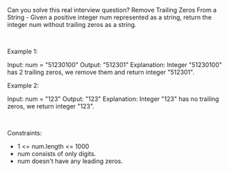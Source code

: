 Can you solve this real interview question? Remove Trailing Zeros From a String - Given a positive integer num represented as a string, return the integer num without trailing zeros as a string.

 

Example 1:


Input: num = "51230100"
Output: "512301"
Explanation: Integer "51230100" has 2 trailing zeros, we remove them and return integer "512301".


Example 2:


Input: num = "123"
Output: "123"
Explanation: Integer "123" has no trailing zeros, we return integer "123".


 

Constraints:

 * 1 <= num.length <= 1000
 * num consists of only digits.
 * num doesn't have any leading zeros.
